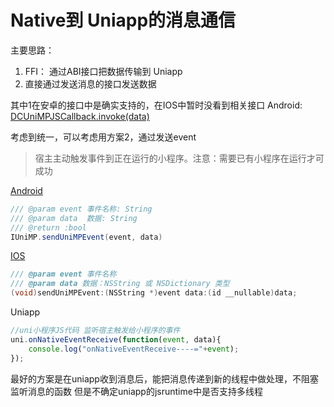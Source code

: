 
# Native到 Uniapp的消息通信

主要思路：
1. FFI： 通过ABI接口把数据传输到 Uniapp
2. 直接通过发送消息的接口发送数据

其中1在安卓的接口中是确实支持的，在IOS中暂时没看到相关接口
Android: [DCUniMPJSCallback.invoke(data)](https://nativesupport.dcloud.net.cn/UniMPDocs/API/android-v2.html#dcunimpjscallback-invoke)

考虑到统一，可以考虑用方案2，通过发送event

> 宿主主动触发事件到正在运行的小程序。注意：需要已有小程序在运行才可成功

[Android](https://nativesupport.dcloud.net.cn/UniMPDocs/API/android-v2.html#iunimp-sendunimpevent)
```java
/// @param event 事件名称: String
/// @param data  数据: String
/// @return :bool
IUniMP.sendUniMPEvent(event, data)
```

[IOS](https://nativesupport.dcloud.net.cn/UniMPDocs/API/ios.html#sendunimpevent)
```objective-c
/// @param event 事件名称
/// @param data 数据：NSString 或 NSDictionary 类型
(void)sendUniMPEvent:(NSString *)event data:(id __nullable)data;
```

Uniapp
```js
//uni小程序JS代码 监听宿主触发给小程序的事件
uni.onNativeEventReceive(function(event, data){
    console.log("onNativeEventReceive----="+event);
});
```
最好的方案是在uniapp收到消息后，能把消息传递到新的线程中做处理，不阻塞监听消息的函数
但是不确定uniapp的jsruntime中是否支持多线程

